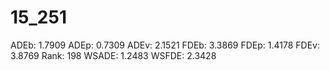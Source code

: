 # 15_251

ADEb: 1.7909
ADEp: 0.7309
ADEv: 2.1521
FDEb: 3.3869
FDEp: 1.4178
FDEv: 3.8769
Rank: 198
WSADE: 1.2483
WSFDE: 2.3428